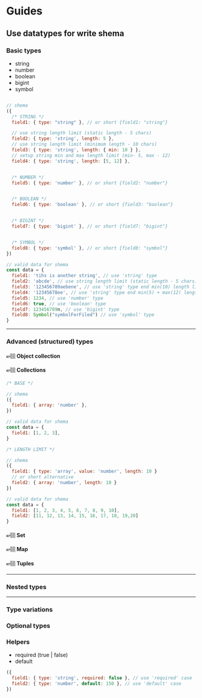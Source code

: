 # Guides


## Use datatypes for write shema

### Basic types
- string
- number
- boolean
- bigint
- symbol

```javascript

// shema
({
  /* STRING */
  field1: { type: "string" }, // or short {field1: "string"}

  // use string length limit (static length - 5 chars)
  field2: { type: 'string', length: 5 },
  // use string length limit (minimum length - 10 chars)
  field3: { type: 'string', length: { min: 10 } },
  // setup string min and max length limit (min- 5, max - 12)
  field4: { type: 'string', length: [5, 12] },


  /* NUMBER */
  field5: { type: 'number' }, // or short {field2: "number"}


  /* BOOLEAN */
  field6: { type: 'boolean' }, // or short {field3: "boolean"}


  /* BIGINT */
  field7: { type: 'bigint' }, // or short {field7: "bigint"}


  /* SYMBOL */
  field8: { type: 'symbol' }, // or short {field8: "symbol"}
})

```

```javascript
// valid data for shema
const data = {
  field1: 'tihs is another string', // use 'string' type
  field2: 'abcde', // use string length limit (static length - 5 chars)
  field3: '123456789aebene', // use 'string' type end min(10) length limit
  field4: '12345678ee', // use 'string' type end min(5) + max(12) length limit
  field5: 1234, // use 'number' type
  field6: true, // use 'boolean' type
  field7: 123456789n, // use 'bigint' type
  field8: Symbol("symbolForFiled") // use 'symbol' type
}
```

---
### Advanced (structured) types

#### 👉🏼 Object collection

#### 👉🏼 Collections

```javascript
/* BASE */

// shema
({
  field1: { array: 'number' },
})

// valid data for shema
const data = {
  field1: [1, 2, 3],
}

```

```javascript
/* LENGTH LIMIT */

// shema
({
  field1: { type: 'array', value: 'number', length: 10 }
  // or short alternative
  field2: { array: 'number', length: 10 }
})

// valid data for shema
const data = {
  field1: [1, 2, 3, 4, 5, 6, 7, 8, 9, 10],
  field2: [11, 12, 13, 14, 15, 16, 17, 18, 19,20]
}

```


#### 👉🏼 Set


#### 👉🏼 Map

#### 👉🏼 Tuples




---
### Nested types

---
### Type variations


### Optional types

### Helpers
- required (true | false)
- default

```javascript
({
  field1: { type: 'string', required: false }, // use 'required' case
  field2: { type: 'number', default: 150 }, // use 'default' case
})
```
